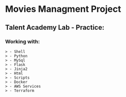 # Movies Managment Project

## Talent Academy Lab - Practice:

### Working with: 
```
> - Shell
> - Python
> - MySql
> - Flask
> - Jinja2 
> - Html
> - Scripts
> - Docker
> - AWS Services
> - Terraform
```

